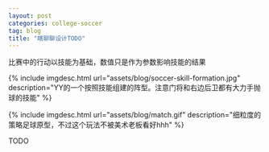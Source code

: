 ```yaml
---
layout: post
categories: college-soccer
tag: blog
title: "瞎聊聊设计TODO"
---
```


比赛中的行动以技能为基础，数值只是作为参数影响技能的结果

<!--more-->

{% include imgdesc.html url="assets/blog/soccer-skill-formation.jpg" description="YY的一个按照技能组建的阵型。注意门将和右边后卫都有大力手抛球的技能" %}


{% include imgdesc.html url="assets/blog/match.gif" description="细粒度的策略足球原型，不过这个玩法不被美术老板看好hhh" %}

TODO


